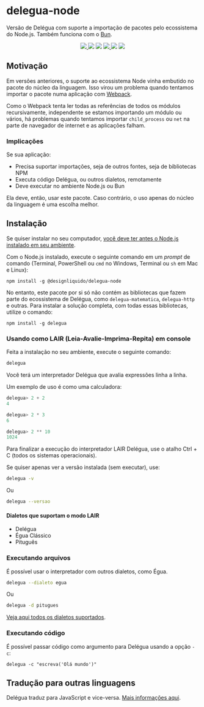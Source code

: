 # delegua-node

Versão de Delégua com suporte a importação de pacotes pelo ecossistema do Node.js. Também funciona com o [Bun](https://bun.sh/).

<p align="center">
    <a href="https://github.com/DesignLiquido/delegua-node/issues" target="_blank">
        <img src="https://img.shields.io/github/issues/Designliquido/delegua" />
    </a>
    <img src="https://img.shields.io/github/stars/Designliquido/delegua-node" />
    <img src="https://img.shields.io/github/forks/Designliquido/delegua-node" />
    <a href="https://www.npmjs.com/package/@designliquido/delegua-node" target="_blank">
        <img src="https://img.shields.io/npm/v/@designliquido/delegua-node" />
    </a>
    <img src="https://img.shields.io/npm/dw/@designliquido/delegua-node" />
    <img src="https://img.shields.io/github/license/Designliquido/delegua-node" />
</p>

## Motivação

Em versões anteriores, o suporte ao ecossistema Node vinha embutido no pacote do núcleo da linguagem. Isso virou um problema quando tentamos importar o pacote numa aplicação com [Webpack](https://webpack.js.org/). 

Como o Webpack tenta ler todas as referências de todos os módulos recursivamente, independente se estamos importando um módulo ou vários, há problemas quando tentamos importar `child_process` ou `net` na parte de navegador de internet e as aplicações falham.

### Implicações

Se sua aplicação:

- Precisa suportar importações, seja de outros fontes, seja de bibliotecas NPM
- Executa código Delégua, ou outros dialetos, remotamente
- Deve executar no ambiente Node.js ou Bun

Ela deve, então, usar este pacote. Caso contrário, o uso apenas do núcleo da linguagem é uma escolha melhor.

## Instalação

Se quiser instalar no seu computador,
[você deve ter antes o Node.js instalado em seu ambiente](https://dicasdejavascript.com.br/instalacao-do-nodejs-e-npm-no-windows-passo-a-passo).

Com o Node.js instalado, execute o seguinte comando em um _prompt_ de comando (Terminal, PowerShell ou `cmd` no Windows, Terminal ou `sh` em Mac e Linux):

```
npm install -g @designliquido/delegua-node
```

No entanto, este pacote por si só não contém as bibliotecas que fazem parte do ecossistema de Delégua, como `delegua-matematica`, `delegua-http` e outras. Para instalar a solução completa, com todas essas bibliotecas, utilize o comando:

```
npm install -g delegua
```

### Usando como LAIR (Leia-Avalie-Imprima-Repita) em console

Feita a instalação no seu ambiente, execute o seguinte comando:

```sh
delegua
```

Você terá um interpretador Delégua que avalia expressões linha a linha.

Um exemplo de uso é como uma calculadora:

```js
delegua> 2 + 2
4

delegua> 2 * 3
6

delegua> 2 ** 10
1024
```

Para finalizar a execução do interpretador LAIR Delégua, use o atalho <key>Ctrl</key> + <key>C</key> (todos os sistemas operacionais).

Se quiser apenas ver a versão instalada (sem executar), use:

```sh
delegua -v
```

Ou

```sh
delegua --versao
```

#### Dialetos que suportam o modo LAIR

- Delégua
- Égua Clássico
- Pituguês

### Executando arquivos

É possível usar o interpretador com outros dialetos, como Égua.

```sh
delegua --dialeto egua
```

Ou

```sh
delegua -d pitugues
```

[Veja aqui todos os dialetos suportados](https://github.com/DesignLiquido/delegua/wiki/Dialetos).

### Executando código

É possível passar código como argumento para Delégua usando a opção `-c`:

```
delegua -c "escreva('Olá mundo')"
```

## Tradução para outras linguagens

Delégua traduz para JavaScript e vice-versa. [Mais informações aqui](https://github.com/DesignLiquido/delegua/wiki/Tradu%C3%A7%C3%A3o-para-outras-linguagens). 
